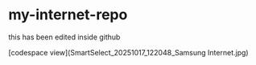 # my-internet-repo

this has been edited inside github

[codespace view](SmartSelect_20251017_122048_Samsung Internet.jpg)
